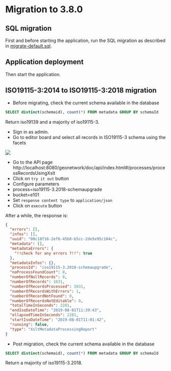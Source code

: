 # Migration to 3.8.0

## SQL migration

First and before starting the application, run the SQL migration as described in [migrate-default.sql](migrate-default.sql).


## Application deployment

Then start the application.


## ISO19115-3:2014 to ISO19115-3:2018 migration

* Before migrating, check the current schema available in the database

```SQL
SELECT distinct(schemaid), count(*) FROM metadata GROUP BY schemaId
```

Return iso19139 and a majority of iso19115-3.


* Sign in as admin.
* Go to editor board and select all records in ISO19115-3 schema using the facets

![](filteronschema.png)


* Go to the API page 
 http://localhost:8080/geonetwork/doc/api/index.html#/processes/processRecordsUsingXslt
 * Click on `try it out` button
 * Configure parameters
  * process=iso19115-3.2018-schemaupgrade
  * bucket=e101
 * Set `response content type` to `application/json` 
 * Click on `execute` button
  
  
After a while, the response is:

```json
{
  "errors": [],
  "infos": [],
  "uuid": "00c18f16-2ef6-45b8-b5cc-2de5e95c104c",
  "metadata": [],
  "metadataErrors": {
    "!!check for any errors ?!!": true
  },
  "metadataInfos": {},
  "processId": "iso19115-3.2018-schemaupgrade",
  "noProcessFoundCount": 0,
  "numberOfNullRecords": 0,
  "numberOfRecords": 1031,
  "numberOfRecordsProcessed": 1031,
  "numberOfRecordsWithErrors": 1,
  "numberOfRecordNotFound": 0,
  "numberOfRecordsNotEditable": 0,
  "totalTimeInSeconds": 2281,
  "endIsoDateTime": "2019-08-01T11:39:43",
  "ellapsedTimeInSeconds": 2281,
  "startIsoDateTime": "2019-08-01T11:01:42",
  "running": false,
  "type": "XsltMetadataProcessingReport"
}
```


* Post migration, check the current schema available in the database

```SQL
SELECT distinct(schemaid), count(*) FROM metadata GROUP BY schemaId
```

Return a majority of iso19115-3.2018.

